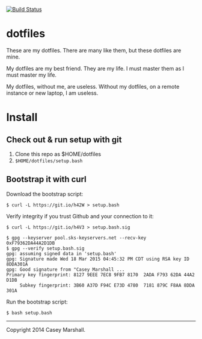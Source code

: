 [![Build Status](https://travis-ci.org/cmars/dotfiles.svg)](https://travis-ci.org/cmars/dotfiles)

# dotfiles

These are my dotfiles. There are many like them, but these dotfiles are mine.

My dotfiles are my best friend. They are my life. I must master them as I must
master my life.

My dotfiles, without me, are useless. Without my dotfiles, on a remote instance
or new laptop, I am useless.

# Install

## Check out & run setup with git

1. Clone this repo as $HOME/dotfiles
2. `$HOME/dotfiles/setup.bash`

## Bootstrap it with curl

Download the bootstrap script:
```
$ curl -L https://git.io/h42W > setup.bash
```

Verify integrity if you trust Github and your connection to it:
```
$ curl -L https://git.io/h4V3 > setup.bash.sig

$ gpg --keyserver pool.sks-keyservers.net --recv-key 0xF79362DA44A2D1DB
$ gpg --verify setup.bash.sig
gpg: assuming signed data in 'setup.bash'
gpg: Signature made Wed 18 Mar 2015 04:45:32 PM CDT using RSA key ID 8DDA301A
gpg: Good signature from "Casey Marshall ...
Primary key fingerprint: 8127 9EEE 7EC8 9FB7 8170  2ADA F793 62DA 44A2 D1DB
     Subkey fingerprint: 3B60 A37D F94C E73D 4780  7181 879C F8AA 8DDA 301A
```

Run the bootstrap script:
```
$ bash setup.bash
```

---

Copyright 2014 Casey Marshall.
